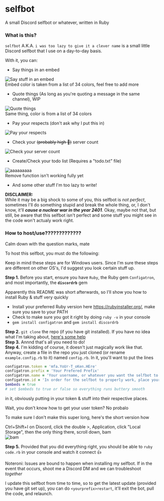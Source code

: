 
# selfbot
A small Discord selfbot or whatever, written in Ruby

### What is this?
`selfbot` A.K.A. `i was too lazy to give it a clever name` is a small little Discord selfbot that I use on a day-to-day basis.

With it, you can:
- Say things in an embed

![Say stuff in an embed](http://owo.whats-th.is/b9d035.png)    
Embed color is taken from a list of 34 colors, feel free to add more
- Quote things (As long as you're quoting a message in the same channel), WIP

![Quote things](http://owo.whats-th.is/acc839.png)    
Same thing, color is from a list of 34 colors
- Pay your respects (don't ask why I put this in)

![Pay your respects](http://owo.whats-th.is/7c4593.png)   
- Check your ~~(probably high :eyes:)~~ server count

![Check your server count](http://owo.whats-th.is/ba4a9c.png)
- Create/Check your todo list (Requires a "todo.txt" file)

![aaaaaaaaa](http://files.cahbot.pro/ZGI1Y.png)   
Remove function isn't working fully yet
- And some other stuff I'm too lazy to write!

**DISCLAIMER:**    
While it may be a big shock to some of you, this selfbot is *not perfect*, sometimes I'll do something stupid and break the whole thing, or, I don't know, it'll ***cause a nuclear war in the year 2401***. Okay, maybe not that, but still, be aware that this selfbot isn't perfect and some stuff you might see in the code won't actualy work right.
### How to host/use?????????????   
Calm down with the question marks, mate  

To host this selfbot, you must do the following:

Keep in mind these steps are for Windows users. Since I'm sure these steps are different on other OS's, I'd suggest you look certain stuff up.

**Step 1.** Before you start, ensure you have `Ruby`, the Ruby gem `Configatron`, and most importantly, the **`discordrb`** gem    

Apparently this README was short afterwards, so I'll show you how to install Ruby & stuff very quickly

- Install your preferred Ruby version here https://rubyinstaller.org/, make sure you save to your PATH
- Check to make sure you got it right by doing `ruby -v` in your console
- `gem install configatron` and `gem install discordrb`

**Step 2.** `git clone` the repo (if you have git installed). If you have no idea what I'm taking about, [here's some help](https://help.github.com/articles/cloning-a-repository/)    
**Step 3.** Annnd that's all you need to do!   
**Step 4.** I'm kidding of course, it doesn't just magically work like that. Anyway, create a file in the repo you just cloned (or rename `example.config.rb` to it) named `config.rb`. In it, you'll want to put the lines

```rb
configatron.token = 'mfa.YoUr-T_oKen.HEre'
configatron.prefix = 'Your Prefered Prefix'
configatron.name = 'Your username, or whatever you want the selfbot to call you'
configatron.id = 'In order for the selfbot to properly work, place your User ID here'
$embeds = true
# set $embeds to true or false so everything runs buttery smooth
```
in it, obviously putting in your token & stuff into their respective places.

Wait, you don't know how to get your user token? No probalo

To make sure I don't make this super long, here's the short version how

Ctrl+Shift+I on Discord, click the double >, Application, click "Local Storage", then the only thing there, scroll down, bam    
![bam](http://owo.whats-th.is/65d43d.png)    

**Step 5.** Provided that you did everything right, you should be able to `ruby code.rb` in your console and watch it connect :thumbsup:

Noteroni: Issues are bound to happen when installing my selfbot. If in the event that occurs, shoot me a Discord DM and we can troubleshoot *together*

I update this selfbot from time to time, so to get the latest update (provided you have git set up), you can do `<yourprefix>restart`, it'll exit the bot, pull the code, and relaunch.
